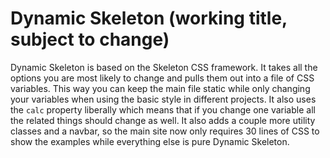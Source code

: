 Dynamic Skeleton (working title, subject to change)
===================================================

Dynamic Skeleton is based on the Skeleton CSS framework. It takes all the
options you are most likely to change and pulls them out into a file of CSS
variables. This way you can keep the main file static while only changing your
variables when using the basic style in different projects. It also uses the
`calc` property liberally which means that if you change one variable all the
related things should change as well. It also adds a couple more utility
classes and a navbar, so the main site now only requires 30 lines of CSS to
show the examples while everything else is pure Dynamic Skeleton.
